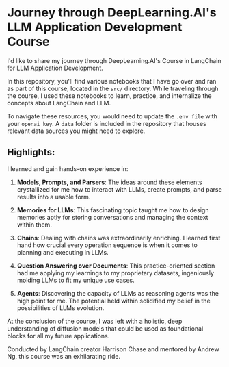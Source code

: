 # Journey through DeepLearning.AI's LLM Application Development Course

I'd like to share my journey through DeepLearning.AI's Course in LangChain for LLM Application Development.

In this repository, you'll find various notebooks that I have go over and ran as part of this course, located in the `src/` directory. While traveling through the course, I used these notebooks to learn, practice, and internalize the concepts about LangChain and LLM.

To navigate these resources, you would need to update the `.env file` with your `openai key`. A `data` folder is included in the repository that houses relevant data sources you might need to explore.

## Highlights:

I learned and gain hands-on experience in:

1. **Models, Prompts, and Parsers**: The ideas around these elements crystallized for me how to interact with LLMs, create prompts, and parse results into a usable form.

2. **Memories for LLMs**: This fascinating topic taught me how to design memories aptly for storing conversations and managing the context within them.

3. **Chains**: Dealing with chains was extraordinarily enriching. I learned first hand how crucial every operation sequence is when it comes to planning and executing in LLMs.

4. **Question Answering over Documents**: This practice-oriented section had me applying my learnings to my proprietary datasets, ingeniously molding LLMs to fit my unique use cases.

5. **Agents**: Discovering the capacity of LLMs as reasoning agents was the high point for me. The potential held within solidified my belief in the possibilities of LLMs evolution.

At the conclusion of the course, I was left with a holistic, deep understanding of diffusion models that could be used as foundational blocks for all my future applications.

Conducted by LangChain creator Harrison Chase and mentored by Andrew Ng, this course was an exhilarating ride. 
